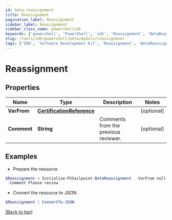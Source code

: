 ```yaml
---
id: beta-reassignment
title: Reassignment
pagination_label: Reassignment
sidebar_label: Reassignment
sidebar_class_name: powershellsdk
keywords: ['powershell', 'PowerShell', 'sdk', 'Reassignment', 'BetaReassignment'] 
slug: /tools/sdk/powershell/beta/models/reassignment
tags: ['SDK', 'Software Development Kit', 'Reassignment', 'BetaReassignment']
---
```



# Reassignment

## Properties

Name | Type | Description | Notes
------------ | ------------- | ------------- | -------------
**VarFrom** | [**CertificationReference**](certification-reference) |  | [optional] 
**Comment** | **String** | Comments from the previous reviewer. | [optional] 

## Examples

- Prepare the resource
```powershell
$Reassignment = Initialize-PSSailpoint.BetaReassignment  -VarFrom null `
 -Comment Please review
```

- Convert the resource to JSON
```powershell
$Reassignment | ConvertTo-JSON
```


[[Back to top]](#) 

